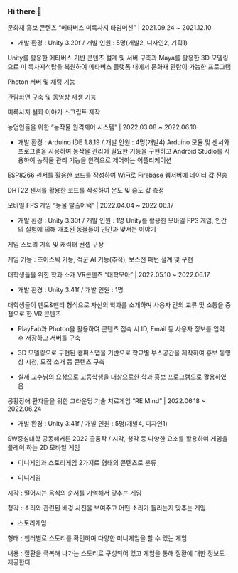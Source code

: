 ### Hi there 👋

<!--
**jush4049/jush4049** is a ✨ _special_ ✨ repository because its `README.md` (this file) appears on your GitHub profile.

Here are some ideas to get you started:

- 🔭 I’m currently working on ...
- 🌱 I’m currently learning ...
- 👯 I’m looking to collaborate on ...
- 🤔 I’m looking for help with ...
- 💬 Ask me about ...
- 📫 How to reach me: ...
- 😄 Pronouns: ...
- ⚡ Fun fact: ...
-->

문화재 홍보 콘텐츠 “메타버스 미륵사지 타임머신” | 2021.09.24 ~ 2021.12.10

- 개발 환경 : Unity 3.20f / 개발 인원 : 5명(개발2, 디자인2, 기획1)

Unity를 활용한 메타버스 기반 콘텐츠 설계 및 서버 구축과 Maya를 활용한 3D 모델링으로 미 륵사지석탑을 복원하여 메타버스 플랫폼 내에서 문화재 관람이 가능한 프로그램

Photon 서버 및 채팅 기능

관람화면 구축 및 동영상 재생 기능

미륵사지 설화 이야기 스크립트 제작


농업인들을 위한 “농작물 원격제어 시스템” | 2022.03.08 ~ 2022.06.10

- 개발 환경 : Arduino IDE 1.8.19 / 개발 인원 : 4명(개발4)
Arduino 모듈 및 센서와 프로그램을 사용하여 농작물 관리에 필요한 기능을 구현하고 Android Studio를 사용하여 농작물 관리 기능을 원격으로 제어하는 어플리케이션

ESP8266 센서를 활용한 코드를 작성하여 WiFi로 Firebase 웹서버에 데이터 값 전송

DHT22 센서를 활용한 코드를 작성하여 온도 및 습도 값 측정


모바일 FPS 게임 “동물 탈출어택”  | 2022.04.04 ~ 2022.06.17

- 개발 환경 : Unity 3.30f / 개발 인원 : 1명
Unity를 활용한 모바일 FPS 게임, 인간의 실험에 의해 개조된 동물들이 인간과 맞서는 이야기

게임 스토리 기획 및 캐릭터 컨셉 구상

게임 기능 : 조이스틱 기능, 적군 AI 기능(추적), 보스전 패턴 설계 및 구현


대학생들을 위한 학과 소개 VR콘텐츠 “대학모아” | 2022.05.10 ~ 2022.06.17

   - 개발 환경 : Unity 3.41f / 개발 인원 : 1명

   대학생들이 멘토&멘티 형식으로 자신의 학과를 소개하며 사용자 간의 교류 및 소통을 중점으로 한 VR 콘텐츠

  - PlayFab과 Photon을 활용하여 콘텐츠 접속 시 ID, Email 등 사용자 정보를 입력 후 저장하고 서버를 구축

  - 3D 모델링으로 구현된 캠퍼스맵을 기반으로 학교별 부스공간을 제작하여 홍보 동영상 시청, 모집 소개 등 콘텐츠 구축

  - 실제 교수님의 요청으로 고등학생을 대상으로한 학과 홍보 프로그램으로 활용하였음
  
  
  공황장애 환자들을 위한 그라운딩 기술 치료게임 “RE:Mind” | 2022.06.18 ~ 2022.06.24

   - 개발 환경 : Unity 3.41f / 개발 인원 : 5명(개발4, 디자인1)

   SW중심대학 공동해커톤 2022 출품작 / 시각, 청각 등 다양한 요소를 활용하여 게임을 플레이 하는 2D 모바일 게임

  - 미니게임과 스토리게임 2가지로 형태의 콘텐츠로 분류

  - 미니게임

  시각 : 떨어지는 음식의 순서를 기억해서 맞추는 게임

   청각 : 소리와 관련된 배경 사진을 보여주고 어떤 소리가 들리는지 맞추는 게임

  - 스토리게임

  형태 : 챕터별로 스토리를 확인하며 다양한 미니게임을 할 수 있는 게임

   내용 : 질환을 극복해 나가는 스토리로 구성되어 있고 게임을 통해 질환에 대한 정보도 제공한다.
